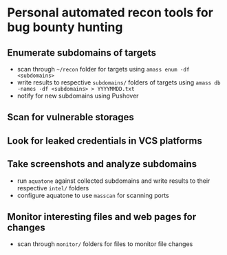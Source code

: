 # Personal automated recon tools for bug bounty hunting

## Enumerate subdomains of targets
- scan through `~/recon` folder for targets using `amass enum -df <subdomains>`
- write results to respective `subdomains/` folders of targets using `amass db -names -df <subdomains> > YYYYMMDD.txt`
- notify for new subdomains using Pushover

## Scan for vulnerable storages

## Look for leaked credentials in VCS platforms

## Take screenshots and analyze subdomains
- run `aquatone` against collected subdomains and write results to their respective `intel/` folders
- configure aquatone to use `masscan` for scanning ports

## Monitor interesting files and web pages for changes
- scan through `monitor/` folders for files to monitor file changes
